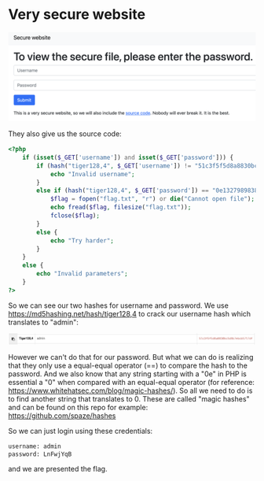 Very secure website
==================

![website.png](website.png)

They also give us the source code:

```php
<?php
    if (isset($_GET['username']) and isset($_GET['password'])) {
        if (hash("tiger128,4", $_GET['username']) != "51c3f5f5d8a8830bc5d8b7ebcb5717df") {
            echo "Invalid username";
        }
        else if (hash("tiger128,4", $_GET['password']) == "0e132798983807237937411964085731") {
            $flag = fopen("flag.txt", "r") or die("Cannot open file");
            echo fread($flag, filesize("flag.txt"));
            fclose($flag);
        }
        else {
            echo "Try harder";
        }
    }
    else {
        echo "Invalid parameters";
    }
?>
```

So we can see our two hashes for username and password.
We use https://md5hashing.net/hash/tiger128,4 to crack our username hash which translates to "admin":

![admin.png](admin.png)

However we can't do that for our password. But what we can do is realizing that they only use a equal-equal operator (==) to compare the hash to the password. And we also know that any string starting with a "0e" in PHP is essential a "0" when compared with an equal-equal operator (for reference: https://www.whitehatsec.com/blog/magic-hashes/). So all we need to do is to find another string that translates to 0. These are called "magic hashes" and can be found on this repo for example: https://github.com/spaze/hashes

So we can just login using these credentials:
```
username: admin
password: LnFwjYqB
```
and we are presented the flag.

